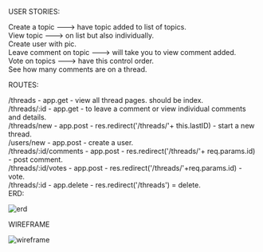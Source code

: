 USER STORIES:

Create a topic ---> have topic added to list of topics.<BR>
View topic ---> on list but also individually.<BR>
Create user with pic.<BR>
Leave comment on topic ---> will take you to view comment added.<BR>
Vote on topics ---> have this control order.<BR>
See how many comments are on a thread.<BR>

ROUTES:

/threads - app.get - view all thread pages. should be index.<BR>
/threads/:id - app.get - to leave a comment or view individual comments and details.<BR>
/threads/new - app.post - res.redirect('/threads/'+ this.lastID) - start a new thread.<BR>
/users/new - app.post - create a user.<BR>
/threads/:id/comments - app.post - res.redirect('/threads/'+ req.params.id) - post comment.<BR>
/threads/:id/votes - app.post - res.redirect('/threads/'+req.params.id) - vote.<BR>
/threads/:id - app.delete - res.redirect('/threads') = delete.<BR>
ERD:

![erd](https://github.com/davidwightman/project_two/erd.tif)

WIREFRAME

![wireframe](https://github.com/davidwightman/projects/project_two/photo.JPG)